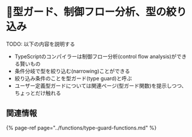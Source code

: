 # 🚧型ガード、制御フロー分析、型の絞り込み

TODO: 以下の内容を説明する

* TypeScriptのコンパイラーは制御フロー分析\(control flow analysis\)ができる賢いもの
* 条件分岐で型を絞り込む\(narrowing\)ことができる
* 絞り込み条件のことを型ガード\(type guard\)と呼ぶ
* ユーザー定義型ガードについては関連ページ\(型ガード関数\)を提示しつつ、ちょっとだけ触れる

## 関連情報

{% page-ref page="../functions/type-guard-functions.md" %}

